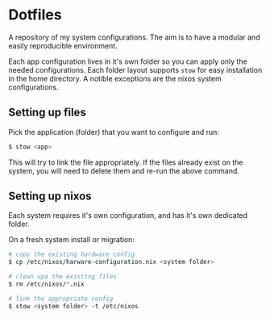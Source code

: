 # Dotfiles

A repository of my system configurations. The aim is to have a modular and easily reproducible environment.

Each app configuration lives in it's own folder so you can apply only the needed configurations. Each folder layout supports `stow` for easy installation in the home directory. A notible exceptions are the nixos system configurations.

## Setting up files

Pick the application (folder) that you want to configure and run:

``` sh
$ stow <app>
```

This will try to link the file appropriately. If the files already exist on the system, you will need to delete them and re-run the above command.

## Setting up nixos

Each system requires it's own configuration, and has it's own dedicated folder.

On a fresh system install or migration:

``` sh
# copy the existing hardware config
$ cp /etc/nixos/harware-configuration.nix <system folder>

# clean upa the existing files
$ rm /etc/nixos/*.nix

# link the appropriate config
$ stow <system folder> -t /etc/nixos
```
